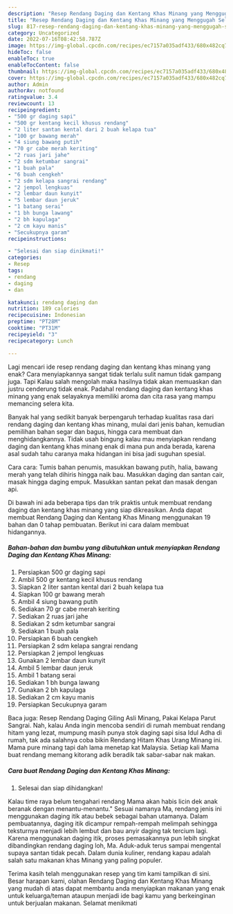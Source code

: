 ```yaml
---
description: "Resep Rendang Daging dan Kentang Khas Minang yang Menggugah Selera "
title: "Resep Rendang Daging dan Kentang Khas Minang yang Menggugah Selera "
slug: 817-resep-rendang-daging-dan-kentang-khas-minang-yang-menggugah-selera
category: Uncategorized
date: 2022-07-16T08:42:58.787Z
image: https://img-global.cpcdn.com/recipes/ec7157a035adf433/680x482cq70/rendang-daging-dan-kentang-khas-minang-foto-resep-utama.jpg
hideToc: false
enableToc: true
enableTocContent: false
thumbnail: https://img-global.cpcdn.com/recipes/ec7157a035adf433/680x482cq70/rendang-daging-dan-kentang-khas-minang-foto-resep-utama.jpg
cover: https://img-global.cpcdn.com/recipes/ec7157a035adf433/680x482cq70/rendang-daging-dan-kentang-khas-minang-foto-resep-utama.jpg
author: Admin
authorAv: notfound
ratingvalue: 3.4
reviewcount: 13
recipeingredient:
- "500 gr daging sapi"
- "500 gr kentang kecil khusus rendang"
- "2 liter santan kental dari 2 buah kelapa tua"
- "100 gr bawang merah"
- "4 siung bawang putih"
- "70 gr cabe merah keriting"
- "2 ruas jari jahe"
- "2 sdm ketumbar sangrai"
- "1 buah pala"
- "6 buah cengkeh"
- "2 sdm kelapa sangrai rendang"
- "2 jempol lengkuas"
- "2 lembar daun kunyit"
- "5 lembar daun jeruk"
- "1 batang serai"
- "1 bh bunga lawang"
- "2 bh kapulaga"
- "2 cm kayu manis"
- "Secukupnya garam"
recipeinstructions:

- "Selesai dan siap dinikmati!"
categories:
- Resep
tags:
- rendang
- daging
- dan

katakunci: rendang daging dan 
nutrition: 189 calories
recipecuisine: Indonesian
preptime: "PT28M"
cooktime: "PT31M"
recipeyield: "3"
recipecategory: Lunch

---
```



Lagi mencari ide resep rendang daging dan kentang khas minang yang enak? Cara menyiapkannya sangat tidak terlalu sulit namun tidak gampang juga. Tapi Kalau salah mengolah maka hasilnya tidak akan memuaskan dan justru cenderung tidak enak. Padahal rendang daging dan kentang khas minang yang enak selayaknya memiliki aroma dan cita rasa yang mampu memancing selera kita.


Banyak hal yang sedikit banyak berpengaruh terhadap kualitas rasa dari rendang daging dan kentang khas minang, mulai dari jenis bahan, kemudian pemilihan bahan segar dan bagus, hingga cara membuat dan menghidangkannya. Tidak usah bingung kalau mau menyiapkan rendang daging dan kentang khas minang enak di mana pun anda berada, karena asal sudah tahu caranya maka hidangan ini bisa jadi suguhan spesial.

Cara cara: Tumis bahan penumis, masukkan bawang putih, halia, bawang merah yang telah dihiris hingga naik bau. Masukkan daging dan santan cair, masak hingga daging empuk. Masukkan santan pekat dan masak dengan api.


Di bawah ini ada beberapa tips dan trik praktis untuk membuat rendang daging dan kentang khas minang yang siap dikreasikan. Anda dapat membuat Rendang Daging dan Kentang Khas Minang menggunakan 19 bahan dan 0 tahap pembuatan. Berikut ini cara dalam membuat hidangannya.

<!--inarticleads1-->

##### Bahan-bahan dan bumbu yang dibutuhkan untuk menyiapkan Rendang Daging dan Kentang Khas Minang:

1. Persiapkan 500 gr daging sapi
1. Ambil 500 gr kentang kecil khusus rendang
1. Siapkan 2 liter santan kental dari 2 buah kelapa tua
1. Siapkan 100 gr bawang merah
1. Ambil 4 siung bawang putih
1. Sediakan 70 gr cabe merah keriting
1. Sediakan 2 ruas jari jahe
1. Sediakan 2 sdm ketumbar sangrai
1. Sediakan 1 buah pala
1. Persiapkan 6 buah cengkeh
1. Persiapkan 2 sdm kelapa sangrai rendang
1. Persiapkan 2 jempol lengkuas
1. Gunakan 2 lembar daun kunyit
1. Ambil 5 lembar daun jeruk
1. Ambil 1 batang serai
1. Sediakan 1 bh bunga lawang
1. Gunakan 2 bh kapulaga
1. Sediakan 2 cm kayu manis
1. Persiapkan Secukupnya garam


Baca juga: Resep Rendang Daging Giling Asli Minang, Pakai Kelapa Parut Sangrai. Nah, kalau Anda ingin mencoba sendiri di rumah membuat rendang hitam yang lezat, mumpung masih punya stok daging sapi sisa Idul Adha di rumah, tak ada salahnya coba bikin Rendang Hitam Khas Urang Minang ini. Mama pure minang tapi dah lama menetap kat Malaysia. Setiap kali Mama buat rendang memang kitorang adik beradik tak sabar-sabar nak makan. 

<!--inarticleads2-->

##### Cara buat Rendang Daging dan Kentang Khas Minang:


1. Selesai dan siap dihidangkan!

Kalau time raya belum tengahari rendang Mama akan habis licin dek anak beranak dengan menantu-menantu.&#34; Sesuai namanya Ma, rendang jenis ini menggunakan daging itik atau bebek sebagai bahan utamanya. Dalam pembuatannya, daging itik dicampur rempah-rempah melimpah sehingga teksturnya menjadi lebih lembut dan bau anyir daging tak tercium lagi. Karena menggunakan daging itik, proses pemasakannya pun lebih singkat dibandingkan rendang daging loh, Ma. Aduk-aduk terus sampai mengental supaya santan tidak pecah. Dalam dunia kuliner, rendang kapau adalah salah satu makanan khas Minang yang paling populer. 

Terima kasih telah menggunakan resep yang tim kami tampilkan di sini. Besar harapan kami, olahan Rendang Daging dan Kentang Khas Minang yang mudah di atas dapat membantu anda menyiapkan makanan yang enak untuk keluarga/teman ataupun menjadi ide bagi kamu yang berkeinginan untuk berjualan makanan. Selamat menikmati
